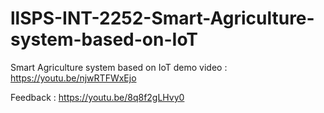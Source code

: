# llSPS-INT-2252-Smart-Agriculture-system-based-on-IoT
Smart Agriculture system based on IoT
demo video : https://youtu.be/njwRTFWxEjo
  
  Feedback : https://youtu.be/8q8f2gLHvy0
